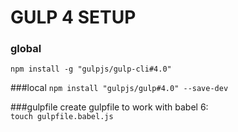 # GULP 4 SETUP

### global
`npm install -g "gulpjs/gulp-cli#4.0"`

###local
`npm install "gulpjs/gulp#4.0" --save-dev`

###gulpfile
create gulpfile to work with babel 6:  
`touch gulpfile.babel.js`
